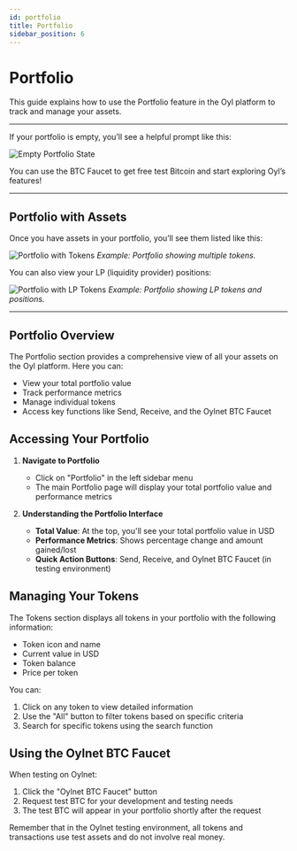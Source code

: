 ```yaml
---
id: portfolio
title: Portfolio
sidebar_position: 6
---
```


# Portfolio

This guide explains how to use the Portfolio feature in the Oyl platform to track and manage your assets.

---

If your portfolio is empty, you’ll see a helpful prompt like this:

![Empty Portfolio State](/img/emptystateportfolio.png)

You can use the BTC Faucet to get free test Bitcoin and start exploring Oyl’s features!

---

## Portfolio with Assets

Once you have assets in your portfolio, you’ll see them listed like this:

![Portfolio with Tokens](/img/portfoliotokens.png)
*Example: Portfolio showing multiple tokens.*

You can also view your LP (liquidity provider) positions:

![Portfolio with LP Tokens](/img/portfolioLP.png)
*Example: Portfolio showing LP tokens and positions.*

---

## Portfolio Overview

The Portfolio section provides a comprehensive view of all your assets on the Oyl platform. Here you can:

- View your total portfolio value
- Track performance metrics
- Manage individual tokens
- Access key functions like Send, Receive, and the Oylnet BTC Faucet

## Accessing Your Portfolio

1. **Navigate to Portfolio**
   - Click on "Portfolio" in the left sidebar menu
   - The main Portfolio page will display your total portfolio value and performance metrics

2. **Understanding the Portfolio Interface**
   - **Total Value**: At the top, you'll see your total portfolio value in USD
   - **Performance Metrics**: Shows percentage change and amount gained/lost
   - **Quick Action Buttons**: Send, Receive, and Oylnet BTC Faucet (in testing environment)
   
## Managing Your Tokens

The Tokens section displays all tokens in your portfolio with the following information:

- Token icon and name
- Current value in USD
- Token balance
- Price per token

You can:
1. Click on any token to view detailed information
2. Use the "All" button to filter tokens based on specific criteria
3. Search for specific tokens using the search function


## Using the Oylnet BTC Faucet

When testing on Oylnet:

1. Click the "Oylnet BTC Faucet" button
2. Request test BTC for your development and testing needs
3. The test BTC will appear in your portfolio shortly after the request

Remember that in the Oylnet testing environment, all tokens and transactions use test assets and do not involve real money.
